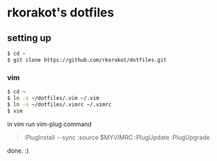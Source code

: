 # rkorakot's dotfiles

## setting up

```sh
$ cd ~
$ git clone https://github.com/rkorakot/dotfiles.git
```

### vim

```sh
$ cd ~
$ ln -s ~/dotfiles/.vim ~/.vim
$ ln -s ~/dotfiles/.vimrc ~/.vimrc
$ vim
```

in vim run vim-plug command

> :PlugInstall --sync
> :source $MYVIMRC
> :PlugUpdate
> :PlugUpgrade

done. :)
